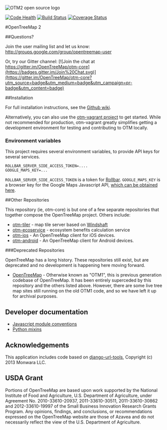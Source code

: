 ![OTM2 open source logo](https://opentreemap.github.io/images/logo@2x.png)

[![Code Health](https://landscape.io/github/OpenTreeMap/otm-core/master/landscape.png)](https://landscape.io/github/OpenTreeMap/otm-core/master)
[![Build Status](https://travis-ci.org/OpenTreeMap/otm-core.svg?branch=master)](https://travis-ci.org/OpenTreeMap/otm-core)
[![Coverage Status](https://coveralls.io/repos/OpenTreeMap/otm-core/badge.png)](https://coveralls.io/r/OpenTreeMap/otm-core)

#OpenTreeMap 2

##Questions?

Join the user mailing list and let us know: 
http://groups.google.com/group/opentreemap-user

Or, try our Gitter channel: [![Join the chat at https://gitter.im/OpenTreeMap/otm-core](https://badges.gitter.im/Join%20Chat.svg)](https://gitter.im/OpenTreeMap/otm-core?utm_source=badge&utm_medium=badge&utm_campaign=pr-badge&utm_content=badge)

##Installation

For full installation instructions, see the [Github 
wiki](https://github.com/OpenTreeMap/otm-core/wiki/Installation-Guide).

Alternatively, you can also use the [otm-vagrant 
project](https://github.com/OpenTreeMap/otm-vagrant) to get started. 
While not recommended for production, otm-vagrant greatly simplifies 
getting a development environment for testing and contributing to OTM locally.

### Environment variables
This project requires several environment variables, to provide API keys for several services.

```
ROLLBAR_SERVER_SIDE_ACCESS_TOKEN=....
GOOGLE_MAPS_KEY=...
```
`ROLLBAR_SERVER_SIDE_ACCESS_TOKEN` is a token for [Rollbar](rollbar.com).
`GOOGLE_MAPS_KEY` is a browser key for the Google Maps Javascript API, [which can be obtained here](https://developers.google.com/maps/documentation/javascript/get-api-key).

##Other Repositories

This repository (ie, otm-core) is but one of a few separate repositories 
that together compose the OpenTreeMap project. Others include:

* [otm-tiler](https://github.com/OpenTreeMap/otm-tiler) - map tile 
server based on [Windshaft](https://github.com/CartoDB/Windshaft)
* [otm-ecoservice](https://github.com/OpenTreeMap/otm-ecoservice) - ecosystem 
benefits calculation service
* [otm-ios](https://github.com/OpenTreeMap/otm-ios) - An 
OpenTreeMap client for iOS devices.
* [otm-android](https://github.com/OpenTreeMap/otm-android) - An OpenTreeMap client for Android devices.



###Deprecated Repositories

OpenTreeMap has a long history. These repositories still exist, but are 
deprecated and no development is happening here moving forward.

* [OpenTreeMap](https://github.com/OpenTreeMap/OpenTreeMap) - Otherwise 
known as "OTM1", this is previous generation codebase of OpenTreeMap. It 
has been entirely superceded by this repository and the others 
listed above. However, there are some live tree map sites still running 
on the old OTM1 code, and so we have left it up for archival purposes.

## Developer documentation
 - [Javascript module conventions](doc/js.md)
 - [Python mixins](doc/mixins.md)


## Acknowledgements

This application includes code based on [django-url-tools](https://bitbucket.org/monwara/django-url-tools), Copyright (c) 2013 Monwara LLC.

USDA Grant
---------------
Portions of OpenTreeMap are based upon work supported by the National Institute of Food and Agriculture, U.S. Department of Agriculture, under Agreement No. 2010-33610-20937, 2011-33610-30511, 2011-33610-30862 and 2012-33610-19997 of the Small Business Innovation Research Grants Program. Any opinions, findings, and conclusions, or recommendations expressed on the OpenTreeMap website are those of Azavea and do not necessarily reflect the view of the U.S. Department of Agriculture.
